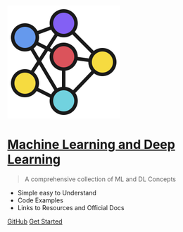 ![logo](images/neural.png ':size=auto')

# [Machine Learning and Deep Learning](README.md)

> A comprehensive collection of ML and DL Concepts

- Simple easy to Understand	
- Code Examples	
- Links to Resources and Official Docs

[GitHub](https://github.com/naidukarthi2193/ML-DL-Docs)
[Get Started](README.md)
